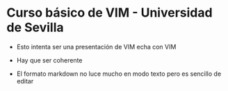 
Curso básico de VIM - Universidad de Sevilla
============================================

  * Esto intenta ser una presentación de VIM echa con VIM

  * Hay que ser coherente

  * El formato markdown no luce mucho en modo texto pero es sencillo de editar

